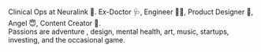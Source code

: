 Clinical Ops at Neuralink 🧠. Ex-Doctor 🩺, Engineer 👨‍💻, Product Designer 🦾, Angel 😇, Content Creator 🎥.  
Passions are adventure , design, mental health, art, music, startups, investing, and the occasional game.

<!---
wintercharm/wintercharm is a ✨ special ✨ repository because its `README.md` (this file) appears on your GitHub profile.
You can click the Preview link to take a look at your changes.
--->
